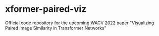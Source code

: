# xformer-paired-viz
Official code repository for the upcoming WACV 2022 paper "Visualizing Paired Image Similarity in Transformer Networks"
